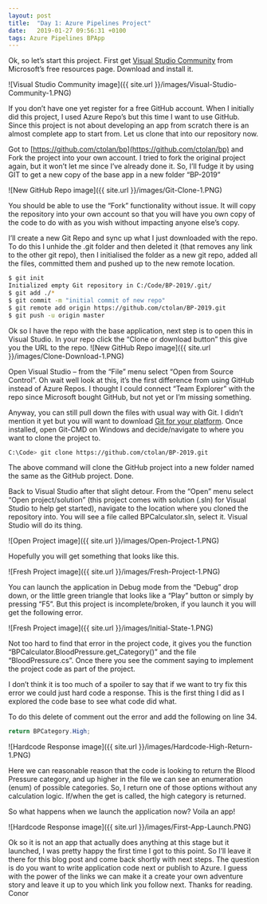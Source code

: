 ```yaml
---
layout: post
title:  "Day 1: Azure Pipelines Project"
date:   2019-01-27 09:56:31 +0100
tags: Azure Pipelines BPApp
---
```


Ok, so let’s start this project. First get [Visual Studio Community](https://visualstudio.microsoft.com/free-developer-offers/) from Microsoft’s free resources page. Download and install it.

![Visual Studio Community image]({{ site.url }}/images/Visual-Studio-Community-1.PNG)

If you don’t have one yet register for a free GitHub account. When I initially did this project, I used Azure Repo’s but this time I want to use GitHub. Since this project is not about developing an app from scratch there is an almost complete app to start from. Let us clone that into our repository now.

Got to [https://github.com/ctolan/bp](https://github.com/ctolan/bp) and Fork the project into your own account. I tried to fork the original project again, but it won’t let me since I’ve already done it. So, I’ll fudge it by using GIT to get a new copy of the base app in a new folder “BP-2019”

![New GitHub Repo image]({{ site.url }}/images/Git-Clone-1.PNG)

You should be able to use the “Fork” functionality without issue. It will copy the repository into your own account so that you will have you own copy of the code to do with as you wish without impacting anyone else’s copy.

I’ll create a new Git Repo and sync up what I just downloaded with the repo. To do this I unhide the .git folder and then deleted it (that removes any link to the other git repo), then I initialised the folder as a new git repo, added all the files, committed them and pushed up to the new remote location.

```bash
$ git init
Initialized empty Git repository in C:/Code/BP-2019/.git/
$ git add ./*
$ git commit -m "initial commit of new repo"
$ git remote add origin https://github.com/ctolan/BP-2019.git
$ git push -u origin master
```

Ok so I have the repo with the base application, next step is to open this in Visual Studio. In your repo click the “Clone or download button” this give you the URL to the repo.
![New GitHub Repo image]({{ site.url }}/images/Clone-Download-1.PNG)

Open Visual Studio – from the “File” menu select “Open from Source Control”. Oh wait well look at this, it’s the first difference from using GitHub instead of Azure Repos. I thought I could connect “Team Explorer” with the repo since Microsoft bought GitHub, but not yet or I’m missing something.

Anyway, you can still pull down the files with usual way with Git. I didn’t mention it yet but you will want to download [Git for your platform](https://git-scm.com/downloads). Once installed, open Git-CMD on Windows and decide/navigate to where you want to clone the project to.

```bash
C:\Code> git clone https://github.com/ctolan/BP-2019.git
```

The above command will clone the GitHub project into a new folder named the same as the GitHub project. Done.

Back to Visual Studio after that slight detour. From the “Open” menu select “Open project/solution” (this project comes with solution (.sln) for Visual Studio to help get started), navigate to the location where you cloned the repository into. You will see a file called BPCalculator.sln, select it. Visual Studio will do its thing.

![Open Project image]({{ site.url }}/images/Open-Project-1.PNG)

Hopefully you will get something that looks like this.

![Fresh Project image]({{ site.url }}/images/Fresh-Project-1.PNG)

You can launch the application in Debug mode from the “Debug” drop down, or the little green triangle that looks like a “Play” button or simply by pressing “F5”. But this project is incomplete/broken, if you launch it you will get the following error.

![Fresh Project image]({{ site.url }}/images/Initial-State-1.PNG)

Not too hard to find that error in the project code, it gives you the function “BPCalculator.BloodPressure.get_Category()” and the file “BloodPressure.cs”. Once there you see the comment saying to implement the project code as part of the project.

I don’t think it is too much of a spoiler to say that if we want to try fix this error we could just hard code a response. This is the first thing I did as I explored the code base to see what code did what.

To do this delete of comment out the error and add the following on line 34.

```C#
return BPCategory.High;
```

![Hardcode Response image]({{ site.url }}/images/Hardcode-High-Return-1.PNG)

Here we can reasonable reason that the code is looking to return the Blood Pressure category, and up higher in the file we can see an enumeration (enum) of possible categories. So, I return one of those options without any calculation logic. If/when the get is called, the high category is returned.

So what happens when we launch the application now? Voila an app!

![Hardcode Response image]({{ site.url }}/images/First-App-Launch.PNG)

Ok so it is not an app that actually does anything at this stage but it launched, I was pretty happy the first time I got to this point. So I’ll leave it there for this blog post and come back shortly with next steps. The question is do you want to write application code next or publish to Azure. I guess with the power of the links we can make it a create your own adventure story and leave it up to you which link you follow next.
Thanks for reading.
Conor